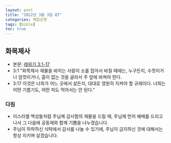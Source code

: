 ```yaml
---
layout: post
title: "2022년 3월 3일 QT"
categories: 매일성경
tags: [bible]
toc: true
---
```


## 화목제사
- 본문: [레위기 3:1-17](https://www.bskorea.or.kr/bible/korbibReadpage.php?version=SAENEW&book=lev&chap=3&sec=1&cVersion=&fontSize=15px&fontWeight=normal)
- 3:1 "화목제사 재물을 바치는 사람이 소를 잡아서 바칠 때에는, 누구든지, 수컷이거나 암컷이거나, 흠이 없는 것을 골라서 주 앞에 바쳐야 한다.
- 3:17 이것은 너희가 어느 곳에서 살든지, 대대로 영원히 지켜야 할 규례이다. 너희는 어떤 기름기도, 어떤 피도 먹어서는 안 된다."

### 다짐
- 이스라엘 백성들처럼 주님께 감사함의 제물을 드릴 때, 주님께 먼저 예배를 드리고 나서 그 다음에 공동체와 함께 기쁨을 나누겠습니다.
- 주님이 허락하신 식탁에서 감사를 나눌 수 있기에, 주님이 금지하신 것에 대해서는 항상 지키며 살겠습니다.

